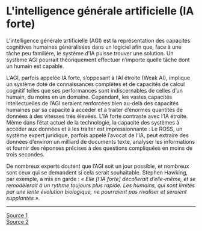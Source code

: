 # **L'intelligence générale artificielle (IA forte)**

L’intelligence générale artificielle (AGI) est la représentation des capacités cognitives humaines généralisées dans un logiciel afin que, face à une tâche peu familière, le système d’IA puisse trouver une solution. Un système AGI pourrait théoriquement effectuer n’importe quelle tâche dont un humain est capable.

L’AGI, parfois appelée IA forte, s’opposant à l’AI étroite (Weak AI), implique un système doté de connaissances complètes et de capacités de calcul cognitif telles que ses performances sont indiscernables de celles d’un humain, du moins en un domaine. Cependant, les vastes capacités intellectuelles de l’AGI seraient renforcées bien au-delà des capacités humaines par sa capacité à accéder et à traiter d’énormes quantités de données à des vitesses très élevées.
L’IA forte contraste avec l’IA étroite. Même dans l’état actuel de la technologie, la capacité des systèmes à accéder aux données et à les traiter est impressionnante : Le ROSS, un système expert juridique, parfois appelé l’avocat de l’IA, peut extraire des données d’environ un milliard de documents texte, analyser les informations et fournir des réponses précises à des questions compliquées en moins de trois secondes.

De nombreux experts doutent que l’AGI soit un jour possible, et nombreux sont ceux qui se demandent si cela serait souhaitable. Stephen Hawking, par exemple, a mis en garde : _« Elle [l’IA forte] décollerait d’elle-même, et se remodèlerait à un rythme toujours plus rapide. Les humains, qui sont limités par une lente évolution biologique, ne pourraient pas rivaliser et seraient supplantés »_.

___
[Source 1](https://actualiteinformatique.fr/intelligence-artificielle/definition-artificial-general-intelligence-agi)  
[Source 2](https://www.dilepix.com/blog/difference-intelligence-artificielle-deep-learning-agriculture)